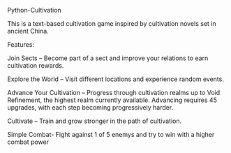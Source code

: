 Python-Cultivation

This is a text-based cultivation game inspired by cultivation novels set in ancient China.

Features:

Join Sects – Become part of a sect and improve your relations to earn cultivation rewards.

Explore the World – Visit different locations and experience random events.

Advance Your Cultivation – Progress through cultivation realms up to Void Refinement, the highest realm currently available. Advancing requires 45 upgrades, with each step becoming progressively harder.

Cultivate – Train and grow stronger in the path of cultivation.

Simple Combat- Fight against 1 of 5 enemys and try to win with a higher combat power
